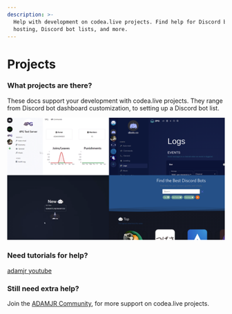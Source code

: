 ```yaml
---
description: >-
  Help with development on codea.live projects. Find help for Discord bots, 24/7
  hosting, Discord bot lists, and more.
---
```


# Projects

### What projects are there?

These docs support your development with codea.live projects. They range from Discord bot dashboard customization, to setting up a Discord bot list.

![1PG \(top left\), DBots \(top right\), 6PG \(bottom left\), DBots \(bottom right\).](./.gitbook/assets/projects.png)

### **Need tutorials for help?**

[adamjr youtube](https://youtube.com/adamjr)

### Still need extra help?

Join the [ADAMJR Community](https://discord.com/invite/Qp2YtyP), for more support on codea.live projects.

